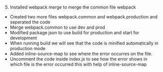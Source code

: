 5. Installed webpack merge to merge the common file webpack
- Created two more files webpack.common and webpack.production and seperated the code 
- Merge webpack.common to use dev and prod
- Modified package json to use build for production and start for development
- When running build we will see that the code is minified automatically in production mode
- Added inline-source-map to see where the error occurres on the file. 
- Uncomment the code inside index.js to see how the error shows in which file is the error occurred this with help of inline-source-map

  